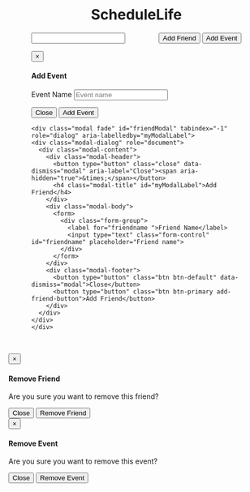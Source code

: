 <!DOCTYPE html>
  <html lang= en>
  <html>
  <head>
  <title>ScheduleLife</title>
  <link rel="stylesheet" type="text/css" href="https://maxcdn.bootstrapcdn.com/bootstrap/3.3.6/css/bootstrap.min.css">
  <link rel="stylesheet" type="text/css" href="https://cdnjs.cloudflare.com/ajax/libs/bootstrap-datepicker/1.5.1/css/bootstrap-datepicker3.min.css">

  <style>
  h1 {
    text-align: center;
  }
  .page {
    margin: 45px;


  }
  table.table {
    width: 100%
  }

  td {
     max-width: 25%;
  }

  td.attending {
  background-color: green
  }
  .table-buttons {
    margin-bottom: 15px;
  }
  .cf:before,
.cf:after {
    content: " "; /* 1 */
    display: table; /* 2 */
}

.cf:after {
    clear: both;
}
  .date-select-button {
    float: left;
    width: 150px;
  }
  .add-buttons {
    float: right;
  }
.remove-friend,
.remove-event {
  padding-left: 5px;
  position: relative;
  top: 2px;
  cursor: pointer;
  color: #a94442;
}

  </style>
   <script src="https://code.jquery.com/jquery-1.11.3.min.js"></script>
   <script src="https://maxcdn.bootstrapcdn.com/bootstrap/3.3.6/js/bootstrap.min.js"></script>
   <script src="bootstrap-datepicker.js"></script>
  </head>
  <body>
    <div class="page">
    <h1>ScheduleLife</h1>
    <div class="table-buttons cf">
      <div class="add-buttons">
      <button type="button" class="btn btn-default btn-primary friend-modal-button" data-toggle="modal" data-target="#friendModal">Add Friend</button>
      <button type="button" class="btn btn-default btn-primary event-modal-button" data-toggle="modal" data-target="#myModal">Add Event</button>
    </div>
      <div class="input-group date date-select-button">
          <input type="text" class="form-control">
          <div class="input-group-addon">
              <span class="glyphicon glyphicon-th"></span>
          </div>
      </div>

  </div>
    <div class="table-container"></div>
    <div class="modal fade" id="myModal" tabindex="-1" role="dialog" aria-labelledby="myModalLabel">
    <div class="modal-dialog" role="document">
      <div class="modal-content">
        <div class="modal-header">
          <button type="button" class="close" data-dismiss="modal" aria-label="Close"><span aria-hidden="true">&times;</span></button>
          <h4 class="modal-title" id="myModalLabel">Add Event</h4>
        </div>
        <div class="modal-body">
          <form>
            <div class="form-group">
              <label for="eventname ">Event Name</label>
              <input type="text" class="form-control" id="eventname" placeholder="Event name">
            </div>
          </form>
        </div>
        <div class="modal-footer">
          <button type="button" class="btn btn-default" data-dismiss="modal">Close</button>
          <button type="button" class="btn btn-primary add-event-button">Add Event</button>
        </div>
      </div>
    </div>
    </div>


    <div class="modal fade" id="friendModal" tabindex="-1" role="dialog" aria-labelledby="myModalLabel">
    <div class="modal-dialog" role="document">
      <div class="modal-content">
        <div class="modal-header">
          <button type="button" class="close" data-dismiss="modal" aria-label="Close"><span aria-hidden="true">&times;</span></button>
          <h4 class="modal-title" id="myModalLabel">Add Friend</h4>
        </div>
        <div class="modal-body">
          <form>
            <div class="form-group">
              <label for="friendname ">Friend Name</label>
              <input type="text" class="form-control" id="friendname" placeholder="Friend name">
            </div>
          </form>
        </div>
        <div class="modal-footer">
          <button type="button" class="btn btn-default" data-dismiss="modal">Close</button>
          <button type="button" class="btn btn-primary add-friend-button">Add Friend</button>
        </div>
      </div>
    </div>
    </div>
  </div>


  <div class="modal fade" id="removeFriend" tabindex="-1" role="dialog" aria-labelledby="myModalLabel">
  <div class="modal-dialog bs-example-modal-sm" role="document">
    <div class="modal-content">
      <div class="modal-header">
        <button type="button" class="close" data-dismiss="modal" aria-label="Close"><span aria-hidden="true">&times;</span></button>
        <h4 class="modal-title" id="myModalLabel">Remove Friend</h4>
      </div>
      <div class="modal-body">
        <p>Are you sure you want to remove this friend?</p>
      </div>
      <div class="modal-footer">
        <button type="button" class="btn btn-default" data-dismiss="modal">Close</button>
        <button type="button" class="btn btn-primary remove-friend-modal-button">Remove Friend</button>
      </div>
    </div>
  </div>
  </div>
</div>

<div class="modal fade" id="removeEvent" tabindex="-1" role="dialog" aria-labelledby="myModalLabel">
<div class="modal-dialog" role="document">
  <div class="modal-content">
    <div class="modal-header">
      <button type="button" class="close" data-dismiss="modal" aria-label="Close"><span aria-hidden="true">&times;</span></button>
      <h4 class="modal-title" id="myModalLabel">Remove Event</h4>
    </div>
    <div class="modal-body">
      <p>Are you sure you want to remove this event?</p>
    </div>
    <div class="modal-footer">
      <button type="button" class="btn btn-default" data-dismiss="modal">Close</button>
      <button type="button" class="btn btn-primary remove-event-modal-button">Remove Event</button>
    </div>
  </div>
</div>
</div>
</div>

   <script>
   $( document ).ready(function() {
     var selectedDate = new Date().toDateString();
     var friends = [];
     var events = [];

     if (localStorage.getItem('scheduleLifeEvents')) {
       events = JSON.parse(localStorage.getItem('scheduleLifeEvents'))
     }

    if (localStorage.getItem('scheduleLifeFriends')) {
      friends = JSON.parse(localStorage.getItem('scheduleLifeFriends'))
    }

     function getEventsByDate (eventsArray, eventDate) {
       var filteredEvents = [];
       for (var x = 0; x < eventsArray.length; x++){
        var event = eventsArray[x];
        if (event.date === eventDate) {
          filteredEvents.push(event)
        }
       }
       return filteredEvents;
     }

     function getItemByID (arr, id) {
       for (var x = 0; x < arr.length; x++){
        if (arr[x].id === id) {
          return {ind: x, item: arr[x]}
        }
       }
     }

     function drawTableOrMessage() {
       var filteredEvents = getEventsByDate(events, selectedDate);
        if (filteredEvents.length === 0) {
          $msg = $('<div class="alert alert-info" role="alert"><p>There are no events for this date. Add an event to get started!</p> </div>')
          $('.table-container').html($msg)
        } else {
          drawTable(filteredEvents)
        }

     }

    function drawTable (filteredEvents) {
       var $table = $('<table class="table table-bordered events-table"></table>')

       var $userRow = $('<tr class="user-row"><td>You</td></tr>');
       for (var x = 0; x < filteredEvents.length; x++){
         var cellHTML = '<td class="time">' +
                          filteredEvents[x].title +
                          '<span class="glyphicon glyphicon-remove-circle remove-event" data-event="' + filteredEvents[x].id + '">' +
                          '</span>' +
                        '</td>';
         var $cell = $(cellHTML);
         $userRow.append($cell)
       }

       $table.append($userRow)

       for (var i = 0; i < friends.length; i++) {
         var friendName = friends[i].name;
         var friendID = friends[i].id;
         var $friendRow = $('<tr class="friend-row">' +
                              '<td>' +
                                friendName +
                                '<span class="glyphicon glyphicon-remove-circle remove-friend" data-friend="' + friendID + '">' +
                                '</span>' +
                              '</td>' +
                            '</tr>');

         for (var x = 0; x < filteredEvents.length; x++){
           var event = filteredEvents[x];
           var cellClass = "time";
           var attendees = event.attendees || [];
           if (attendees.indexOf(friendID) > -1) {
             cellClass += " attending";
           }
           var cellHTML = '<td class="' + cellClass + '" data-friend=' + friendID + ' data-event='+ event.id +'></td>';
           $friendRow.append($(cellHTML))
         }
         $table.append($friendRow)
       }
      $('.table-container').html($table)
    }


     $(".table-container").on("click", "tr.friend-row td.time", function (e) {
       var thingThatWasClicked = $(e.target);

       var friendID = thingThatWasClicked.data('friend')
       var eventID = thingThatWasClicked.data('event');
       var event = getItemByID(events, eventID).item;

       if (!event.attendees) {
         event.attendees = [];
       }

       if (thingThatWasClicked.hasClass("attending")) {
         thingThatWasClicked.removeClass("attending")
         var attendee = event.attendees.indexOf(friendID);
         event.attendees.splice(attendee, 1)
       }else {
         thingThatWasClicked.addClass("attending");
         if (event.attendees.indexOf(friendID) < 0) {
           event.attendees.push(friendID)
         }
       }

       localStorage.setItem('scheduleLifeEvents', JSON.stringify(events))
     })

     $(".add-event-button").on("click", function () {
       // get event data
       var eventName = $('#myModal #eventname').val();
       // hack to get a unique id
       var id = new Date().getTime();
       events.push({id: id, title: eventName, date:selectedDate});
       drawTableOrMessage();
       localStorage.setItem('scheduleLifeEvents', JSON.stringify(events))
       $('#myModal #eventname').val('');
       $('#myModal').modal('hide')
     });

     $(".add-friend-button").on("click", function () {
       // get friend data
       var friendNameInput = $('#friendModal #friendname');
       var friendName = friendNameInput.val();
       var id = new Date().getTime();
       friends.push({id: id, name: friendName});
       drawTableOrMessage();
       localStorage.setItem('scheduleLifeFriends', JSON.stringify(friends))
       friendNameInput.val('');
       $('#friendModal').modal('hide')
     });

     $(".table-container").on('click', '.remove-event', function (e) {
       var eventID = $(e.target).data('event');
       var obj =  getItemByID(events, eventID);
       var event = obj.item;
       var eventIndex = obj.ind;
       var eventName = event.title;
       $('#removeEvent')
          .find('.modal-body')
          .html('<p>Are you sure you want to remove <em>' + eventName + '</em>?</p>');
       $('#removeEvent').modal('show');

       $(".remove-event-modal-button").on("click", function () {
         events.splice(eventIndex, 1)
         drawTableOrMessage();
         localStorage.setItem('scheduleLifeEvents', JSON.stringify(events))
         $('#removeEvent').modal('hide')
       });
     });

     $(".table-container").on('click', '.remove-friend', function (e) {
       var friendID = $(e.target).data('friend');
       var obj =  getItemByID(friends, friendID);
       var friend = obj.item;
       var friendIndex = obj.ind;
       var friendName = friend.name;
       $('#removeFriend')
          .find('.modal-body')
          .html('<p>Are you sure you want to remove <em>' + friendName + '</em>?</p>');
       $('#removeFriend').modal('show');

       $(".remove-friend-modal-button").on("click", function () {
         friends.splice(friendIndex, 1);
         drawTableOrMessage();
         removeFriendFromEvents(friendID);
         localStorage.setItem('scheduleLifeFriends', JSON.stringify(friends))
         localStorage.setItem('scheduleLifeEvents', JSON.stringify(events))
         $('#removeFriend').modal('hide')
         console.log(events)
       });
     });

     function removeFriendFromEvents (friendID) {
       for (var e = 0; e < events.length; e++) {
           var attendees = events[e].attendees || [];
           for (var i = 0; i < attendees.length; i++) {
             if (attendees[i] == friendID) {
               attendees.splice(i, 1);
             }
           }
       }
     }


     $('.date-select-button').datepicker(
       {
         autoclose: true,
         clearBtn: true,
         todayHighlight: true
       }
     ).on('changeDate', function(e) {
        selectedDate = new Date(e.date).toDateString();
        drawTableOrMessage();
     });

     $('.date-select-button').datepicker('setDate', selectedDate)
   });
   </script>
 </body>
 </html>
